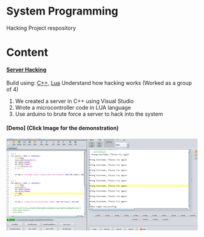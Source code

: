# System Programming
Hacking Project respository

# Content

#### [Server Hacking](https://github.com/wonhyukjang/Server-Hacking/tree/master/Server%20Hacking)
Build using: [C++](https://visualstudio.microsoft.com/vs/features/cplusplus/), [Lua](https://www.lua.org/)
Understand how hacking works (Worked as a group of 4)
1. We created a server in C++ using Visual Studio
2. Wrote a microcontroller code in LUA language
3. Use arduino to brute force a server to hack into the system

#### [Demo] (Click Image for the demonstration)
#### [![Demo](https://github.com/wonhyukjang/Server-Hacking/blob/master/Server%20Hacking/1.Screenshot/Capture.PNG)](https://www.youtube.com/watch?v=kXTNbqOPfc8)
